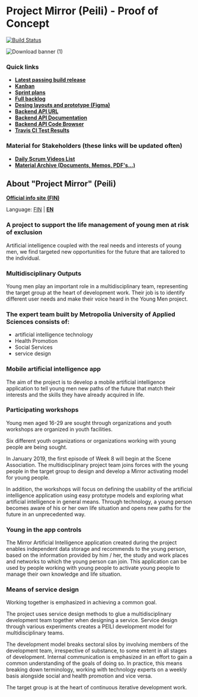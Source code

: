 # Project Mirror (Peili) - Proof of Concept
[![Build Status](https://travis-ci.com/joonasmkauppinen/project-mirror.svg?branch=master)](https://travis-ci.com/joonasmkauppinen/project-mirror)

![Download banner (1)](https://user-images.githubusercontent.com/28673805/67844721-f2006b00-fb06-11e9-8715-e4d96de62fdf.png)

### Quick links
* [**Latest passing build release**](http://joonasmkauppinen.github.io/project-mirror/)
* [**Kanban**](https://github.com/joonasmkauppinen/project-mirror/projects/1?fullscreen=true)
* [**Sprint plans**](https://github.com/joonasmkauppinen/project-mirror/milestones?direction=asc&sort=due_date&state=open)
* [**Full backlog**](https://github.com/joonasmkauppinen/project-mirror/issues?utf8=%E2%9C%93&q=is%3Aissue)
* [**Desing layouts and prototype (Figma)**](https://www.figma.com/file/MfmasR2qDWN0bSQJATZWQl/Project-Mirror?node-id=0%3A1)
* [**Backend API URL**](http://tucloud.fi/metropolia/peiliapi/)
* [**Backend API Documentation**](http://tucloud.fi/metropolia/peiliapi/apidoc)
* [**Backend API Code Browser**](http://tucloud.fi/metropolia/peiliapi/backend-code-browser.php)
* [**Travis CI Test Results**](https://travis-ci.com/joonasmkauppinen/project-mirror/)

### Material for Stakeholders (these links will be updated often)
* [**Daily Scrum Videos List**](https://docs.google.com/document/d/1__l_ZxOBLQp5N3cHHhmThdeDdoR4ktiGyK_YlXbLWb0)
* [**Material Archive (Documents, Memos, PDF's...)**](https://docs.google.com/document/d/1XZDfn1oCtyAoLhLWbhw6wWXXDRgUCIxYqWpPYfCemtE)

## About "Project Mirror" (Peili)

[**Official info site (FIN)**](https://www.metropolia.fi/tutkimus-kehittaminen-ja-innovaatiot/hankkeet/peili-loydavahvuutesi/)

Language: [FIN](https://github.com/joonasmkauppinen/project-mirror#about-project-mirror-peili) | [**EN**](https://github.com/joonasmkauppinen/project-mirror/blob/master/README-en.md#about-project-mirror-peili)

### A project to support the life management of young men at risk of exclusion
Artificial intelligence coupled with the real needs and interests of young men, we find targeted new opportunities for the future that are tailored to the individual.

### Multidisciplinary Outputs
Young men play an important role in a multidisciplinary team, representing the target group at the heart of development work. Their job is to identify different user needs and make their voice heard in the Young Men project.

### The expert team built by Metropolia University of Applied Sciences consists of:
* artificial intelligence technology
* Health Promotion
* Social Services
* service design

### Mobile artificial intelligence app
The aim of the project is to develop a mobile artificial intelligence application to tell young men new paths of the future that match their interests and the skills they have already acquired in life.

### Participating workshops
Young men aged 16-29 are sought through organizations and youth workshops are organized in youth facilities.

Six different youth organizations or organizations working with young people are being sought.

In January 2019, the first episode of Week 8 will begin at the Scene Association. The multidisciplinary project team joins forces with the young people in the target group to design and develop a Mirror activating model for young people.

In addition, the workshops will focus on defining the usability of the artificial intelligence application using easy prototype models and exploring what artificial intelligence in general means. Through technology, a young person becomes aware of his or her own life situation and opens new paths for the future in an unprecedented way.

### Young in the app controls
The Mirror Artificial Intelligence application created during the project enables independent data storage and recommends to the young person, based on the information provided by him / her, the study and work places and networks to which the young person can join. This application can be used by people working with young people to activate young people to manage their own knowledge and life situation.

### Means of service design
Working together is emphasized in achieving a common goal.

The project uses service design methods to glue a multidisciplinary development team together when designing a service. Service design through various experiments creates a PEILI development model for multidisciplinary teams.

The development model breaks sectoral silos by involving members of the development team, irrespective of substance, to some extent in all stages of development. Internal communication is emphasized in an effort to gain a common understanding of the goals of doing so. In practice, this means breaking down terminology, working with technology experts on a weekly basis alongside social and health promotion and vice versa.

The target group is at the heart of continuous iterative development work.
